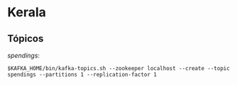 # Kerala

## Tópicos

_spendings_:

```
$KAFKA_HOME/bin/kafka-topics.sh --zookeeper localhost --create --topic spendings --partitions 1 --replication-factor 1
```
